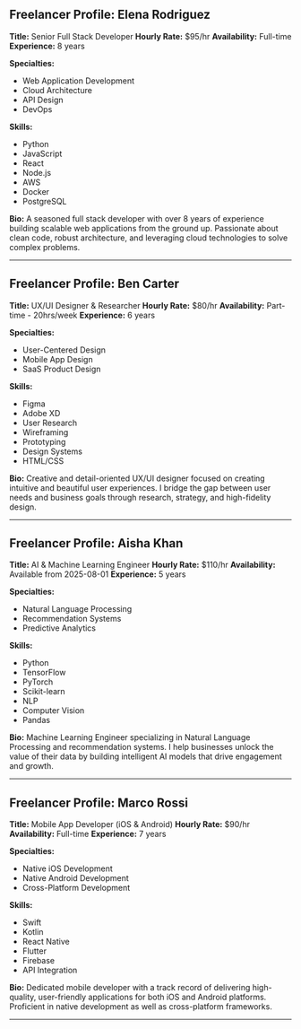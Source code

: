 ## Freelancer Profile: Elena Rodriguez

**Title:** Senior Full Stack Developer
**Hourly Rate:** $95/hr
**Availability:** Full-time
**Experience:** 8 years

**Specialties:**
- Web Application Development
- Cloud Architecture
- API Design
- DevOps

**Skills:**
- Python
- JavaScript
- React
- Node.js
- AWS
- Docker
- PostgreSQL

**Bio:**
A seasoned full stack developer with over 8 years of experience building scalable web applications from the ground up. Passionate about clean code, robust architecture, and leveraging cloud technologies to solve complex problems.

---

## Freelancer Profile: Ben Carter

**Title:** UX/UI Designer & Researcher
**Hourly Rate:** $80/hr
**Availability:** Part-time - 20hrs/week
**Experience:** 6 years

**Specialties:**
- User-Centered Design
- Mobile App Design
- SaaS Product Design

**Skills:**
- Figma
- Adobe XD
- User Research
- Wireframing
- Prototyping
- Design Systems
- HTML/CSS

**Bio:**
Creative and detail-oriented UX/UI designer focused on creating intuitive and beautiful user experiences. I bridge the gap between user needs and business goals through research, strategy, and high-fidelity design.

---

## Freelancer Profile: Aisha Khan

**Title:** AI & Machine Learning Engineer
**Hourly Rate:** $110/hr
**Availability:** Available from 2025-08-01
**Experience:** 5 years

**Specialties:**
- Natural Language Processing
- Recommendation Systems
- Predictive Analytics

**Skills:**
- Python
- TensorFlow
- PyTorch
- Scikit-learn
- NLP
- Computer Vision
- Pandas

**Bio:**
Machine Learning Engineer specializing in Natural Language Processing and recommendation systems. I help businesses unlock the value of their data by building intelligent AI models that drive engagement and growth.

---

## Freelancer Profile: Marco Rossi

**Title:** Mobile App Developer (iOS & Android)
**Hourly Rate:** $90/hr
**Availability:** Full-time
**Experience:** 7 years

**Specialties:**
- Native iOS Development
- Native Android Development
- Cross-Platform Development

**Skills:**
- Swift
- Kotlin
- React Native
- Flutter
- Firebase
- API Integration

**Bio:**
Dedicated mobile developer with a track record of delivering high-quality, user-friendly applications for both iOS and Android platforms. Proficient in native development as well as cross-platform frameworks.

---
